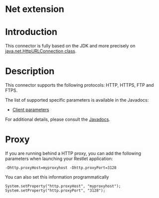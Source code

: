 Net extension
=============

Introduction
============

This connector is fully based on the JDK and more precisely on
[java.net.HttpURLConnection
class](http://java.sun.com/j2se/1.5.0/docs/api/index.html?java/net/HttpURLConnection.html).

Description
===========

This connector supports the following protocols: HTTP, HTTPS, FTP and
FTPS.

The list of supported specific parameters is available in the Javadocs:

-   [Client
    parameters](http://restlet.org/learn/javadocs/2.0/jse/ext/org/restlet/ext/net/HttpClientHelper.html)

For additional details, please consult the
[Javadocs](http://restlet.org/learn/javadocs/2.0/jse/ext/org/restlet/ext/net/package-summary.html).

Proxy
=====

If you are running behind a HTTP proxy, you can add the following
parameters when launching your Restlet application:

    -Dhttp.proxyHost=myproxyhost -Dhttp.proxyPort=3128

You can also set this information programmatically

    System.setProperty("http.proxyHost", "myproxyhost");
    System.setProperty("http.proxyPort", "3128");

